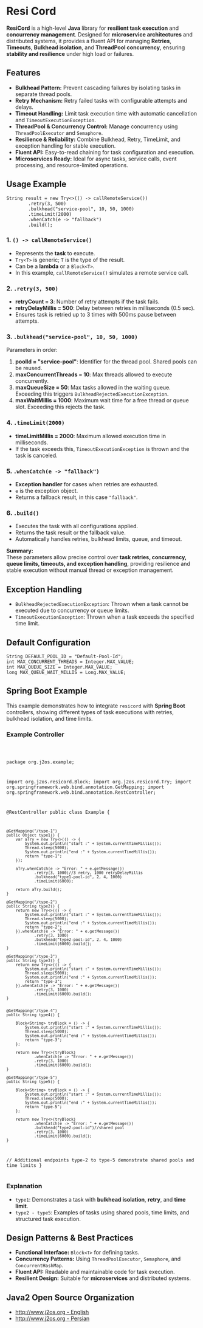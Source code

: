 <h1>Resi Cord</h1>

<p><strong>ResiCord</strong> is a high-level <strong>Java</strong> library for <strong>resilient task execution</strong> and <strong>concurrency management</strong>. Designed for <strong>microservice architectures</strong> and distributed systems, it provides a fluent API for managing <strong>Retries</strong>, <strong>Timeouts</strong>, <strong>Bulkhead isolation</strong>, and <strong>ThreadPool concurrency</strong>, ensuring <strong>stability and resilience</strong> under high load or failures.</p>

<h2>Features</h2>
<ul>
    <li><strong>Bulkhead Pattern:</strong> Prevent cascading failures by isolating tasks in separate thread pools.</li>
    <li><strong>Retry Mechanism:</strong> Retry failed tasks with configurable attempts and delays.</li>
    <li><strong>Timeout Handling:</strong> Limit task execution time with automatic cancellation and <code>TimeoutExecutionException</code>.</li>
    <li><strong>ThreadPool & Concurrency Control:</strong> Manage concurrency using <code>ThreadPoolExecutor</code> and <code>Semaphore</code>.</li>
    <li><strong>Resilience & Reliability:</strong> Combine Bulkhead, Retry, TimeLimit, and exception handling for stable execution.</li>
    <li><strong>Fluent API:</strong> Easy-to-read chaining for task configuration and execution.</li>
    <li><strong>Microservices Ready:</strong> Ideal for async tasks, service calls, event processing, and resource-limited operations.</li>
</ul>

<h2>Usage Example</h2>
<pre><code>String result = new Try&lt;&gt;(() -&gt; callRemoteService())
        .retry(3, 500)
        .bulkhead("service-pool", 10, 50, 1000)
        .timeLimit(2000)
        .whenCatch(e -&gt; "fallback")
        .build();
</code></pre>


<h3>1. <code>() -&gt; callRemoteService()</code></h3>
<ul>
<li>Represents the <strong>task</strong> to execute.</li>
<li><code>Try&lt;T&gt;</code> is generic; <code>T</code> is the type of the result.</li>
<li>Can be a <strong>lambda</strong> or a <code>Block&lt;T&gt;</code>.</li>
<li>In this example, <code>callRemoteService()</code> simulates a remote service call.</li>
</ul>

<h3>2. <code>.retry(3, 500)</code></h3>
<ul>
<li><strong>retryCount = 3</strong>: Number of retry attempts if the task fails.</li>
<li><strong>retryDelayMillis = 500</strong>: Delay between retries in milliseconds (0.5 sec).</li>
<li>Ensures task is retried up to 3 times with 500ms pause between attempts.</li>
</ul>

<h3>3. <code>.bulkhead("service-pool", 10, 50, 1000)</code></h3>
<p>Parameters in order:</p>
<ol>
<li><strong>poolId = "service-pool"</strong>: Identifier for the thread pool. Shared pools can be reused.</li>
<li><strong>maxConcurrentThreads = 10</strong>: Max threads allowed to execute concurrently.</li>
<li><strong>maxQueueSize = 50</strong>: Max tasks allowed in the waiting queue. Exceeding this triggers <code>BulkheadRejectedExecutionException</code>.</li>
<li><strong>maxWaitMillis = 1000</strong>: Maximum wait time for a free thread or queue slot. Exceeding this rejects the task.</li>
</ol>

<h3>4. <code>.timeLimit(2000)</code></h3>
<ul>
<li><strong>timeLimitMillis = 2000</strong>: Maximum allowed execution time in milliseconds.</li>
<li>If the task exceeds this, <code>TimeoutExecutionException</code> is thrown and the task is canceled.</li>
</ul>

<h3>5. <code>.whenCatch(e -&gt; "fallback")</code></h3>
<ul>
<li><strong>Exception handler</strong> for cases when retries are exhausted.</li>
<li><code>e</code> is the exception object.</li>
<li>Returns a fallback result, in this case <code>"fallback"</code>.</li>
</ul>

<h3>6. <code>.build()</code></h3>
<ul>
<li>Executes the task with all configurations applied.</li>
<li>Returns the task result or the fallback value.</li>
<li>Automatically handles retries, bulkhead limits, queue, and timeout.</li>
</ul>

<p><strong>Summary:</strong><br>
These parameters allow precise control over <strong>task retries, concurrency, queue limits, timeouts, and exception handling</strong>, providing resilience and stable execution without manual thread or exception management.
</p>

<h2>Exception Handling</h2>
<ul>
    <li><code>BulkheadRejectedExecutionException</code>: Thrown when a task cannot be executed due to concurrency or queue limits.</li>
    <li><code>TimeoutExecutionException</code>: Thrown when a task exceeds the specified time limit.</li>
</ul>

<h2>Default Configuration</h2>
<pre><code>String DEFAULT_POOL_ID = "Default-Pool-Id";
int MAX_CONCURRENT_THREADS = Integer.MAX_VALUE;
int MAX_QUEUE_SIZE = Integer.MAX_VALUE;
long MAX_QUEUE_WAIT_MILLIS = Long.MAX_VALUE;
</code></pre>

<h2>Spring Boot Example</h2>
<p>This example demonstrates how to integrate <code>resicord</code> with <strong>Spring Boot</strong> controllers, showing different types of task executions with retries, bulkhead isolation, and time limits.</p>

<h3>Example Controller</h3>
<pre><code>
  
package org.j2os.example;

import org.j2os.resicord.Block;
import org.j2os.resicord.Try;
import org.springframework.web.bind.annotation.GetMapping;
import org.springframework.web.bind.annotation.RestController;

@RestController
public class Example {
  
    @GetMapping("/type-1")
    public Object type1() {
        var aTry = new Try<>(() -> {
            System.out.println("start :" + System.currentTimeMillis());
            Thread.sleep(5000);
            System.out.println("end :" + System.currentTimeMillis());
            return "type-1";
        });

        aTry.whenCatch(e -> "Error: " + e.getMessage())
                .retry(3, 1000)//3 retry, 1000 retryDelayMillis
                .bulkhead("type1-pool-id", 2, 4, 1000)
                .timeLimit(6000);

        return aTry.build();
    }

    @GetMapping("/type-2")
    public String type2() {
        return new Try<>(() -> {
            System.out.println("start :" + System.currentTimeMillis());
            Thread.sleep(5000);
            System.out.println("end :" + System.currentTimeMillis());
            return "type-2";
        }).whenCatch(e -> "Error: " + e.getMessage())
                .retry(3, 1000)
                .bulkhead("type2-pool-id", 2, 4, 1000)
                .timeLimit(6000).build();
    }

    @GetMapping("/type-3")
    public String type3() {
        return new Try<>(() -> {
            System.out.println("start :" + System.currentTimeMillis());
            Thread.sleep(5000);
            System.out.println("end :" + System.currentTimeMillis());
            return "type-3";
        }).whenCatch(e -> "Error: " + e.getMessage())
                .retry(3, 1000)
                .timeLimit(6000).build();
    }


    @GetMapping("/type-4")
    public String type4() {

        Block<String> tryBlock = () -> {
            System.out.println("start :" + System.currentTimeMillis());
            Thread.sleep(5000);
            System.out.println("end :" + System.currentTimeMillis());
            return "type-3";
        };

        return new Try<>(tryBlock)
                .whenCatch(e -> "Error: " + e.getMessage())
                .retry(3, 1000)
                .timeLimit(6000).build();
    }

    @GetMapping("/type-5")
    public String type5() {

        Block<String> tryBlock = () -> {
            System.out.println("start :" + System.currentTimeMillis());
            Thread.sleep(5000);
            System.out.println("end :" + System.currentTimeMillis());
            return "type-5";
        };

        return new Try<>(tryBlock)
                .whenCatch(e -> "Error: " + e.getMessage())
                .bulkhead("type2-pool-id")//shared pool
                .retry(3, 1000)
                .timeLimit(6000).build();
    }
  // Additional endpoints type-2 to type-5 demonstrate shared pools and time limits
}
</code></pre>

<h3>Explanation</h3>
<ul>
    <li><code>type1</code>: Demonstrates a task with <strong>bulkhead isolation</strong>, <strong>retry</strong>, and <strong>time limit</strong>.</li>
    <li><code>type2 - type5</code>: Examples of tasks using shared pools, time limits, and structured task execution.</li>
</ul>

<h2>Design Patterns & Best Practices</h2>
<ul>
    <li><strong>Functional Interface:</strong> <code>Block&lt;T&gt;</code> for defining tasks.</li>
    <li><strong>Concurrency Patterns:</strong> Using <code>ThreadPoolExecutor</code>, <code>Semaphore</code>, and <code>ConcurrentHashMap</code>.</li>
    <li><strong>Fluent API:</strong> Readable and maintainable code for task execution.</li>
    <li><strong>Resilient Design:</strong> Suitable for <strong>microservices</strong> and distributed systems.</li>
</ul>

<h2>Java2 Open Source Organization</h2>
<ul>
    <li><a href="https://www.j2os.org/eng/">http://www.j2os.org - English</a></li>
    <li><a href="https://www.j2os.org/">http://www.j2os.org - Persian</a></li>
</ul>

